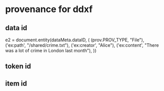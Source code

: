 # provenance for ddxf


## data id

e2 = document.entity(dataMeta.dataID, (
    (prov.PROV_TYPE, "File"),
    ('ex:path', "/shared/crime.txt"),
    ('ex:creator', "Alice"),
    ('ex:content', "There was a lot of crime in London last month"),
))

## token id

## item id